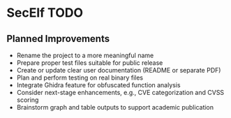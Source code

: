 # SecElf TODO

## Planned Improvements

- Rename the project to a more meaningful name
- Prepare proper test files suitable for public release
- Create or update clear user documentation (README or separate PDF)
- Plan and perform testing on real binary files
- Integrate Ghidra feature for obfuscated function analysis
- Consider next-stage enhancements, e.g., CVE categorization and CVSS scoring
- Brainstorm graph and table outputs to support academic publication
